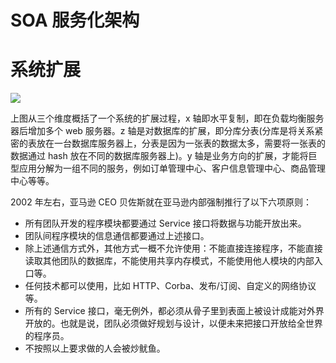 # SOA 服务化架构

# 系统扩展

![](https://i.postimg.cc/3Rqf3CBz/image.png)

上图从三个维度概括了一个系统的扩展过程，x 轴即水平复制，即在负载均衡服务器后增加多个 web 服务器。z 轴是对数据库的扩展，即分库分表(分库是将关系紧密的表放在一台数据库服务器上，分表是因为一张表的数据太多，需要将一张表的数据通过 hash 放在不同的数据库服务器上)。y 轴是业务方向的扩展，才能将巨型应用分解为一组不同的服务，例如订单管理中心、客户信息管理中心、商品管理中心等等。

2002 年左右，亚马逊 CEO 贝佐斯就在亚马逊内部强制推行了以下六项原则：

- 所有团队开发的程序模块都要通过 Service 接口将数据与功能开放出来。
- 团队间程序模块的信息通信都要通过上述接口。
- 除上述通信方式外，其他方式一概不允许使用：不能直接连接程序，不能直接读取其他团队的数据库，不能使用共享内存模式，不能使用他人模块的内部入口等。
- 任何技术都可以使用，比如 HTTP、Corba、发布/订阅、自定义的网络协议等。
- 所有的 Service 接口，毫无例外，都必须从骨子里到表面上被设计成能对外界开放的。也就是说，团队必须做好规划与设计，以便未来把接口开放给全世界的程序员。
- 不按照以上要求做的人会被炒鱿鱼。
